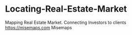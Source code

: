 # Locating-Real-Estate-Market
Mapping Real Estate Market. Connecting Investors to clients 
https://misemaps.com
Misemaps

